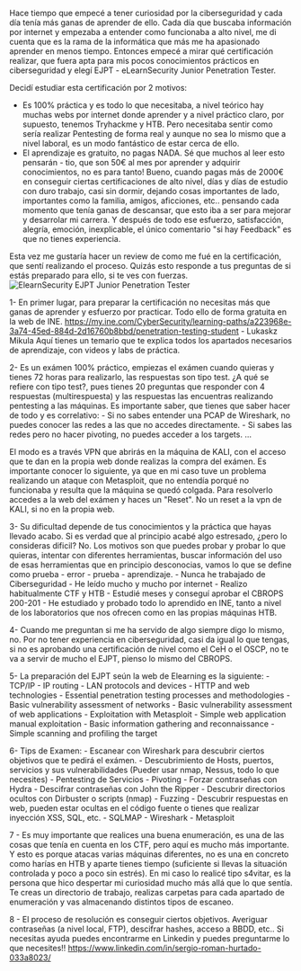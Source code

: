 Hace tiempo que empecé a tener curiosidad por la ciberseguridad y cada día tenía más ganas de aprender de ello. Cada día que buscaba información por internet y empezaba a entender como funcionaba a alto nivel, me di cuenta que es la rama de la informática que más me ha apasionado aprender en menos tiempo. Entonces empecé a mirar qué certificación realizar, que fuera apta para mis pocos conocimientos prácticos en ciberseguridad y elegí EJPT - eLearnSecurity Junior Penetration Tester. 

Decidí estudiar esta certificación por 2 motivos:
- Es 100% práctica y es todo lo que necesitaba, a nivel teórico hay muchas webs por internet donde aprender y a nivel práctico claro, por supuesto, tenemos Tryhackme y HTB. Pero necesitaba sentir como sería realizar Pentesting de forma real y aunque no sea lo mismo que a nivel laboral, es un modo fantástico de estar cerca de ello.
- El aprendizaje es gratuito, no pagas NADA. Sé que muchos al leer esto pensarán - tio, que son 50€ al mes por aprender y adquirir conocimientos, no es para tanto! 
Bueno, cuando pagas más de 2000€ en conseguir ciertas certificaciones de alto nivel, días y días de estudio con duro trabajo, casi sin dormir, dejando cosas importantes de lado, importantes como la familia, amigos, aficciones, etc.. pensando cada momento que tenía ganas de descansar, que esto iba a ser para mejorar y desarrolar mi carrera. Y después de todo ese esfuerzo, satisfacción, alegría, emoción, inexplicable, el único comentario "si hay Feedback" es que no tienes experiencia.


Esta vez me gustaría hacer un review de como me fué en la certificación,  que sentí realizando el proceso. Quizás esto responde a tus preguntas de si estás preparado para ello, si te ves con fuerzas.
![ElearnSecurity EJPT Junior Penetration Tester](https://user-images.githubusercontent.com/87250597/125315948-e9ca7c80-e337-11eb-8a61-6b415cfb8a3a.JPG)


1- En primer lugar, para preparar la certificación no necesitas más que ganas de aprender y esfuerzo por practicar. Todo ello de forma gratuita en la web de INE.
https://my.ine.com/CyberSecurity/learning-paths/a223968e-3a74-45ed-884d-2d16760b8bbd/penetration-testing-student   - Lukaskz Mikula 
Aquí tienes un temario que te explica todos los apartados necesarios de aprendizaje, con videos y labs de práctica.

2- Es un exámen 100% práctico, empiezas el exámen cuando quieras y tienes 72 horas para realizarlo, las respuestas son tipo test.
¿A qué se refiere con tipo test?, pues tienes 20 preguntas que responder con 4 respuestas (multirespuesta) y las respuestas las encuentras realizando pentesting a las máquinas.
Es importante saber, que tienes que saber hacer de todo y es correlativo:
       - Si no sabes entender una PCAP de Wireshark, no puedes conocer las redes a las que no accedes directamente.
       - Si sabes las redes pero no hacer pivoting, no puedes acceder a los targets.
       ...

El modo es a través VPN que abrirás en la máquina de KALI, con el acceso que te dan en la propia web donde realizas la compra del exámen. Es importante conocer lo siguiente, ya que en mi caso tuve un problema realizando un ataque con Metasploit, que no entendía porqué no funcionaba y resulta que la máquina se quedó colgada.
Para resolverlo accedes a la web del exámen y haces un "Reset". No un reset a la vpn de KALI, si no en la propia web.

3- Su dificultad depende de tus conocimientos y la práctica que hayas llevado acabo. Si es verdad que al principio acabé algo estresado, ¿pero lo consideras dificil? No.
Los motivos son que puedes probar y probar lo que quieras, intentar con diferentes herramientas, buscar información del uso de esas herramientas que en principio desconocias, vamos lo que se define como prueba - error - prueba - aprendizaje.
        - Nunca he trabajado de Ciberseguridad
        - He leído mucho y mucho por internet
        - Realizo habitualmente CTF y HTB
        - Estudié meses y conseguí aprobar el CBROPS 200-201
        - He estudiado y probado todo lo aprendido en INE, tanto a nivel de los laboratorios que nos ofrecen como en las propias máquinas HTB.
        
4- Cuando me preguntan si me ha servido de algo siempre digo lo mismo, no. Por no tener experiencia en ciberseguridad, casi da igual lo que tengas, si no es aprobando una certificación de nivel como el CeH o el OSCP, no te va a servir de mucho el EJPT, pienso lo mismo del CBROPS.

5- La preparación del EJPT seún la web de Elearning es la siguiente:
        - TCP/IP
        - IP routing
        - LAN protocols and devices
        - HTTP and web technologies
        - Essential penetration testing processes and methodologies
        - Basic vulnerability assessment of networks
        - Basic vulnerability assessment of web applications
        - Exploitation with Metasploit
        - Simple web application manual exploitation
        - Basic information gathering and reconnaissance
        - Simple scanning and profiling the target

6- Tips de Examen:
        - Escanear con Wireshark para descubrir ciertos objetivos que te pedirá el exámen.
        - Descubrimiento de Hosts, puertos, servicios y sus vulnerabilidades (Pueder usar nmap, Nessus, todo lo que necesites)
        - Pentesting de Servicios 
        - Pivoting
        - Forzar contraseñas con Hydra
        - Descifrar contraseñas con John the Ripper
        - Descubrir directorios ocultos con Dirbuster o scripts (nmap)
        - Fuzzing
        - Descubrir respuestas en web, pueden estar ocultas en el código fuente o tienes que realizar inyección XSS, SQL, etc.
        - SQLMAP
        - Wireshark
        - Metasploit
 
7 - Es muy importante que realices una buena enumeración, es una de las cosas que tenía en cuenta en los CTF, pero aquí es mucho más importante. Y esto es porque atacas varias máquinas diferentes, no es una en concreto como harías en HTB y aparte tienes tiempo (suficiente si llevas la situación controlada y poco a poco sin estrés).
En mi caso lo realicé tipo s4vitar, es la persona que hico despertar mi curiosidad mucho más allá que lo que sentía. 
Te creas un directorio de trabajo, realizas carpetas para cada apartado de enumeración y vas almacenando distintos tipos de escaneo. 

8 - El proceso de resolución es conseguir ciertos objetivos. Averiguar contraseñas (a nivel local, FTP), descifrar hashes, acceso a BBDD, etc.. 
Si necesitas ayuda puedes encontrarme en Linkedin y puedes preguntarme lo que necesites!!
https://www.linkedin.com/in/sergio-roman-hurtado-033a8023/
